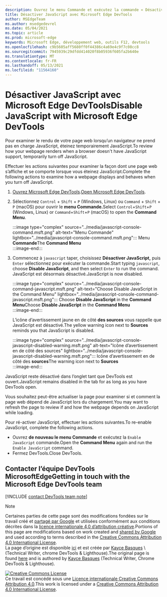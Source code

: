 ```yaml
---
description: Ouvrez le menu Commande et exécutez la commande « Désactiver JavaScript ».
title: Désactiver JavaScript avec Microsoft Edge DevTools
author: MSEdgeTeam
ms.author: msedgedevrel
ms.date: 05/04/2021
ms.topic: article
ms.prod: microsoft-edge
keywords: Microsoft Edge, développement web, outils F12, devtools
ms.openlocfilehash: c9b5605aff5680ff0f44386c4a69e4c9f7c08cc8
ms.sourcegitcommit: 7945939c29dfdd414020f8b05936f605fa2b640e
ms.translationtype: MT
ms.contentlocale: fr-FR
ms.lasthandoff: 05/13/2021
ms.locfileid: "11564160"
---
```

<!-- Copyright Kayce Basques 

   Licensed under the Apache License, Version 2.0 (the "License");
   you may not use this file except in compliance with the License.
   You may obtain a copy of the License at

       https://www.apache.org/licenses/LICENSE-2.0

   Unless required by applicable law or agreed to in writing, software
   distributed under the License is distributed on an "AS IS" BASIS,
   WITHOUT WARRANTIES OR CONDITIONS OF ANY KIND, either express or implied.
   See the License for the specific language governing permissions and
   limitations under the License.  -->
# <a name="disable-javascript-with-microsoft-edge-devtools"></a><span data-ttu-id="1463a-104">Désactiver JavaScript avec Microsoft Edge DevTools</span><span class="sxs-lookup"><span data-stu-id="1463a-104">Disable JavaScript with Microsoft Edge DevTools</span></span>  

<span data-ttu-id="1463a-105">Pour examiner le rendu de votre page web lorsqu’un navigateur ne prend pas en charge JavaScript, éteinez temporairement JavaScript.</span><span class="sxs-lookup"><span data-stu-id="1463a-105">To review how your webpage renders when a browser doesn't have JavaScript support, temporarily turn off JavaScript.</span></span>

<span data-ttu-id="1463a-106">Effectuer les actions suivantes pour examiner la façon dont une page web s’affiche et se comporte lorsque vous éteinez JavaScript.</span><span class="sxs-lookup"><span data-stu-id="1463a-106">Complete the following actions to examine how a webpage displays and behaves when you turn off JavaScript.</span></span>  

1.  <span data-ttu-id="1463a-107">[Ouvrez Microsoft Edge DevTools][DevToolsOpen].</span><span class="sxs-lookup"><span data-stu-id="1463a-107">[Open Microsoft Edge DevTools][DevToolsOpen].</span></span>  
1.  <span data-ttu-id="1463a-108">Sélectionnez `Control` + `Shift` + `P` \(Windows, Linux\) ou `Command` + `Shift` + `P` \(macOS\) pour ouvrir le **menu Commande.**</span><span class="sxs-lookup"><span data-stu-id="1463a-108">Select `Control`+`Shift`+`P` \(Windows, Linux\) or `Command`+`Shift`+`P` \(macOS\) to open the **Command Menu**.</span></span>  
    
    :::image type="complex" source="../media/javascript-console-command.msft.png" alt-text="Menu Commande" lightbox="../media/javascript-console-command.msft.png":::
       <span data-ttu-id="1463a-110">Menu **Commande**</span><span class="sxs-lookup"><span data-stu-id="1463a-110">The **Command Menu**</span></span>  
    :::image-end:::  
    
1.  <span data-ttu-id="1463a-111">Commencez à `javascript` taper, choisissez **Désactiver JavaScript,** puis `Enter` sélectionnez pour exécuter la commande.</span><span class="sxs-lookup"><span data-stu-id="1463a-111">Start typing `javascript`, choose **Disable JavaScript**, and then select `Enter` to run the command.</span></span>  <span data-ttu-id="1463a-112">JavaScript est désormais désactivé.</span><span class="sxs-lookup"><span data-stu-id="1463a-112">JavaScript is now disabled.</span></span>  
    
    :::image type="complex" source="../media/javascript-console-command-javascript.msft.png" alt-text="Choose Disable JavaScript in the Command Menu" lightbox="../media/javascript-console-command-javascript.msft.png":::
       <span data-ttu-id="1463a-114">Choose **Disable JavaScript** in the **Command Menu**</span><span class="sxs-lookup"><span data-stu-id="1463a-114">Choose **Disable JavaScript** in the **Command Menu**</span></span>  
    :::image-end:::  
    
    <span data-ttu-id="1463a-115">L’icône d’avertissement jaune en de côté **des sources** vous rappelle que JavaScript est désactivé.</span><span class="sxs-lookup"><span data-stu-id="1463a-115">The yellow warning icon next to **Sources** reminds you that JavaScript is disabled.</span></span>  
    
    :::image type="complex" source="../media/javascript-console-javascript-disabled-warning.msft.png" alt-text="Icône d’avertissement en de côté des sources" lightbox="../media/javascript-console-javascript-disabled-warning.msft.png":::
       <span data-ttu-id="1463a-117">Icône d’avertissement en de côté des **sources**</span><span class="sxs-lookup"><span data-stu-id="1463a-117">The warning icon next to **Sources**</span></span>  
    :::image-end:::  
    
<span data-ttu-id="1463a-118">JavaScript reste désactivé dans l’onglet tant que DevTools est ouvert.</span><span class="sxs-lookup"><span data-stu-id="1463a-118">JavaScript remains disabled in the tab for as long as you have DevTools open.</span></span>  

<span data-ttu-id="1463a-119">Vous souhaitez peut-être actualiser la page pour examiner si et comment la page web dépend de JavaScript lors du chargement.</span><span class="sxs-lookup"><span data-stu-id="1463a-119">You may want to refresh the page to review if and how the webpage depends on JavaScript while loading.</span></span>  

<span data-ttu-id="1463a-120">Pour ré-activer JavaScript, effectuer les actions suivantes.</span><span class="sxs-lookup"><span data-stu-id="1463a-120">To re-enable JavaScript, complete the following actions.</span></span>  

*   <span data-ttu-id="1463a-121">Ouvrez **de nouveau le menu Commande** et exécutez la `Enable JavaScript` commande.</span><span class="sxs-lookup"><span data-stu-id="1463a-121">Open the **Command Menu** again and run the `Enable JavaScript` command.</span></span>  
*   <span data-ttu-id="1463a-122">Fermez DevTools.</span><span class="sxs-lookup"><span data-stu-id="1463a-122">Close DevTools.</span></span>  

## <a name="getting-in-touch-with-the-microsoft-edge-devtools-team"></a><span data-ttu-id="1463a-123">Contacter l’équipe DevTools MicrosoftEdge</span><span class="sxs-lookup"><span data-stu-id="1463a-123">Getting in touch with the Microsoft Edge DevTools team</span></span>  

[!INCLUDE [contact DevTools team note](../includes/contact-devtools-team-note.md)]  

<!-- links -->  

[DevToolsOpen]: ../open/index.md "Ouvrez Microsoft Edge devTools | Documents Microsoft"  

> [!NOTE]
> <span data-ttu-id="1463a-125">Certaines parties de cette page sont des modifications fondées sur le travail créé et [partagé par Google][GoogleSitePolicies] et utilisées conformément aux conditions décrites dans la [licence internationale 4,0 d’attribution créative][CCA4IL].</span><span class="sxs-lookup"><span data-stu-id="1463a-125">Portions of this page are modifications based on work created and [shared by Google][GoogleSitePolicies] and used according to terms described in the [Creative Commons Attribution 4.0 International License][CCA4IL].</span></span>  
> <span data-ttu-id="1463a-126">La page d’origine est disponible [ici](https://developers.google.com/web/tools/chrome-devtools/javascript/disable) et est créée par [Kayce Basques][KayceBasques] \ (Technical Writer, chrome DevTools \& Lighthouse\).</span><span class="sxs-lookup"><span data-stu-id="1463a-126">The original page is found [here](https://developers.google.com/web/tools/chrome-devtools/javascript/disable) and is authored by [Kayce Basques][KayceBasques] \(Technical Writer, Chrome DevTools \& Lighthouse\).</span></span>  

[![Creative Commons License][CCby4Image]][CCA4IL]  
<span data-ttu-id="1463a-128">Ce travail est concédé sous une [Licence internationale Creative Commons Attribution 4.0][CCA4IL].</span><span class="sxs-lookup"><span data-stu-id="1463a-128">This work is licensed under a [Creative Commons Attribution 4.0 International License][CCA4IL].</span></span>  

[CCA4IL]: https://creativecommons.org/licenses/by/4.0  
[CCby4Image]: https://i.creativecommons.org/l/by/4.0/88x31.png  
[GoogleSitePolicies]: https://developers.google.com/terms/site-policies  
[KayceBasques]: https://developers.google.com/web/resources/contributors#kayce-basques  
